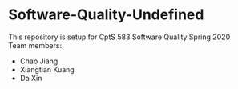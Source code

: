 # Software-Quality-Undefined
This repository is setup for CptS 583 Software Quality Spring 2020  
Team members:  
- Chao Jiang  
- Xiangtian Kuang  
- Da Xin  
